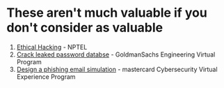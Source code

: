 # These aren't much valuable if you don't consider as valuable

1. [Ethical Hacking](https://github.com/Jagadesh-Ronanki/Certifications/blob/main/Ethical%20Hacking%20NPTEL.jpg) - NPTEL
2. [Crack leaked password databse](https://github.com/Jagadesh-Ronanki/Certifications/blob/main/Engineering_Virtual_Program.pdf) - GoldmanSachs Engineering Virtual Program 
3. [Design a phishing email simulation](https://github.com/Jagadesh-Ronanki/Certifications/blob/main/Cybersecurity_Virtual_Experence_Program.pdf) - mastercard Cybersecurity Virtual Experience Program
